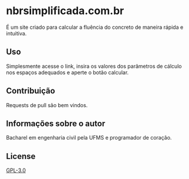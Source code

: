 # nbrsimplificada.com.br

É um site criado para calcular a fluência do concreto de maneira rápida e intuitiva.

## Uso

Simplesmente acesse o link, insira os valores dos parâmetros de cálculo nos espaços adequados e aperte o botão calcular.

## Contribuição
Requests de pull são bem vindos.

## Informações sobre o autor
Bacharel em engenharia civil pela UFMS e programador de coração.

## License
[GPL-3.0](https://choosealicense.com/licenses/gpl-3.0/)
